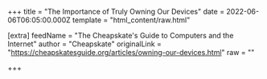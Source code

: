 
+++
title = "The Importance of Truly Owning Our Devices"
date = 2022-06-06T06:05:00.000Z
template = "html_content/raw.html"

[extra]
feedName = "The Cheapskate's Guide to Computers and the Internet"
author = "Cheapskate"
originalLink = "https://cheapskatesguide.org/articles/owning-our-devices.html"
raw = ""

+++

